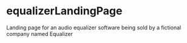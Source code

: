 # equalizerLandingPage
Landing page for an audio equalizer software being sold by a fictional company named Equalizer
